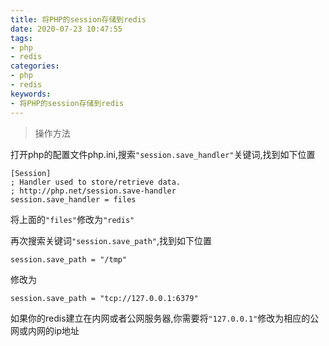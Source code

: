 ```yaml
---
title: 将PHP的session存储到redis
date: 2020-07-23 10:47:55
tags:
- php
- redis
categories:
- php
- redis
keywords:
- 将PHP的session存储到redis
---
```


> 操作方法

打开php的配置文件php.ini,搜索`"session.save_handler"`关键词,找到如下位置

    [Session]
    ; Handler used to store/retrieve data.
    ; http://php.net/session.save-handler
    session.save_handler = files

将上面的`"files"`修改为`"redis"`

再次搜索关键词`"session.save_path"`,找到如下位置

    session.save_path = "/tmp"

修改为

    session.save_path = "tcp://127.0.0.1:6379"

如果你的redis建立在内网或者公网服务器,你需要将`"127.0.0.1"`修改为相应的公网或内网的ip地址